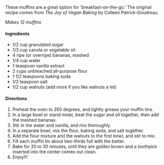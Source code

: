 These muffins are a great option for 'breakfast-on-the-go.' The original recipe comes from *The Joy of Vegan Baking* by Colleen Patrick-Goudreau.

*Makes 12 muffins*

#### Ingredients
- 1/2 cup granulated sugar
- 1/3 cup canola or vegetable oil
- 4 ripe (or overripe) bananas, mashed
- 1/4 cup water
- 1 teaspoon vanilla extract
- 2 cups unbleached all-purpose flour
- 1 1/2 teaspoons baking soda
- 1/2 teaspoon salt
- 1/2 cup walnuts (add more if you like walnuts a lot)

#### Directions
1. Preheat the oven to 350 degrees, and lightly grease your muffin tins.
2. In a large bowl or stand mixer, beat the sugar and oil together, then add the mashed bananas.
3. Stir in the water and vanilla, and mix thoroughly.
4. In a separate bowl, mix the flour, baking soda, and salt together. 
5. Add the flour mixture and the walnuts to the first bowl, and stir to mix.
6. Fill each muffin tin about two-thirds full with the batter.
7. Bake for 20 to 30 minutes, until they are golden brown and a toothpick inserted into the center comes out clean.
8. Enjoy!!!

